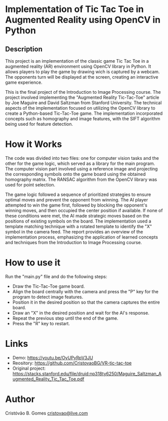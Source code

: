 # Implementation of Tic Tac Toe in Augmented Reality using OpenCV in Python

## Description
This project is an implementation of the classic game Tic Tac Toe in a augmented reality (AR) environment using OpenCV library in Python. It allows players to play the game by drawing wich is captured by a webcam. The opponents turn will be displayed at the screen, creating an interactive game experience. 

This is the final project of the Introduction to Image Processing course. The project involved implementing the "Augmented Reality Tic-Tac-Toe" article by Joe Maguire and David Saltzman from Stanford University. The technical aspects of the implementation focused on utilizing the OpenCV library to create a Python-based Tic-Tac-Toe game. The implementation incorporated concepts such as homography and image features, with the SIFT algorithm being used for feature detection.

# How it Works 
The code was divided into two files: one for computer vision tasks and the other for the game logic, which served as a library for the main program. The computer vision part involved using a reference image and projecting the corresponding symbols onto the game board using the obtained homography matrix. The RANSAC algorithm from the OpenCV library was used for point selection. 

The game logic followed a sequence of prioritized strategies to ensure optimal moves and prevent the opponent from winning. The AI player attempted to win the game first, followed by blocking the opponent's winning moves, and then occupied the center position if available. If none of these conditions were met, the AI made strategic moves based on the positions of existing symbols on the board. The implementation used a template matching technique with a rotated template to identify the "X" symbol in the camera feed. The report provides an overview of the implementation process, emphasizing the application of learned concepts and techniques from the Introduction to Image Processing course.

# How to use it
Run the "main.py" file and do the following steps:
- Draw the Tic-Tac-Toe game board.
- Align the board centrally with the camera and press the "P" key for the program to detect image features.
- Position it in the desired position so that the camera captures the entire board.
- Draw an "X" in the desired position and wait for the AI's response.
- Repeat the previous step until the end of the game.
- Press the "R" key to restart.

# Links
- Demo: https://youtu.be/OyUPyRpV3JU
- Reository: https://github.com/CristovaoBG/VR-tic-tac-toe
- Original project: https://stacks.stanford.edu/file/druid:np318ty6250/Maguire_Saltzman_Augmented_Reality_Tic_Tac_Toe.pdf

# Author
Cristóvão B. Gomes
cristovao@live.com